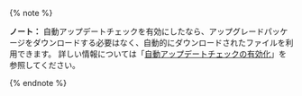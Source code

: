 {% note %}

**ノート：** 自動アップデートチェックを有効にしたなら、アップグレードパッケージをダウンロードする必要はなく、自動的にダウンロードされたファイルを利用できます。 詳しい情報については「[自動アップデートチェックの有効化](/enterprise/admin/guides/installation/enabling-automatic-update-checks/)」を参照してください。

{% endnote %}
